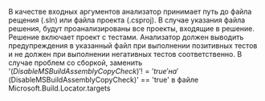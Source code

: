В качестве входных аргументов анализатор принимает путь до файла рещения (.sln) или файла проекта (.csproj). В случае указания файла решения, будут проанализированы все проекты, входящие в решение.
Решение включает проект с тестами. Анализатор должен выводить предупреждения в указанный файл при выполнении позитивных тестов и не должен при выполнении негативных тестов соответственно.
В случае проблем со сборкой, заменить '$(DisableMSBuildAssemblyCopyCheck)' != 'true' на '$(DisableMSBuildAssemblyCopyCheck)' == 'true' в файле Microsoft.Build.Locator.targets
